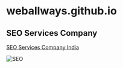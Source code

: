 # weballways.github.io

## SEO Services Company

[SEO Services Company India](https://www.weballways.com)

![SEO](https://www.weballways.com/seoimages/affordableseoservices.webp)
